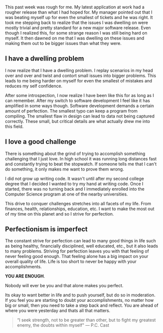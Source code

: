 This past week was rough for me. My latest application at work had a rougher release than what I had hoped for. My manager pointed out that I was beating myself up for even the smallest of tickets and he was right. It took me stepping back to realize that the issues I was dwelling on were mostly trivial and pretty standard for a new major software release. Even though I realized this, for some strange reason I was still being hard on myself. It then dawned on me that I was dwelling on these issues and making them out to be bigger issues than what they were.

## I have a dwelling problem

I now realize that I have a dwelling problem. I replay scenarios in my head over and over and twist and contort small issues into bigger problems. This leads to me being harder on myself for even the smallest of mistakes and reduces my self confidence.

After some introspection, I now realize I have been like this for as long as I can remember. After my switch to software development I feel like it has amplified in some ways though. Software development demands a certain amount of perfection. The smallest typo can keep a program from compiling. The smallest flaw in design can lead to data not being captured correctly. These small, but critical details are what actually drew me into this field.

## I love a good challenge

There is something about the grind of trying to accomplish something challenging that I just love. In high school it was running long distances fast and constantly trying to beat the stopwatch. If someone tells me that I can't do something, it only makes me want to prove them wrong.

I did not grow up writing code. It wasn't until after my second college degree that I decided I wanted to try my hand at writing code. Once I started, there was no turning back and I immediately enrolled into the Computer Science program at one of the nearby universities.

This drive to conquer challenges stretches into all facets of my life. From finances, health, relationships, education, etc. I want to make the most out of my time on this planet and so I strive for perfection.

## Perfectionism is imperfect

The constant strive for perfection can lead to many good things in life such as being healthy, financially disciplined, well educated, etc., but it also leads to many problems. Striving for perfection leaves you with that feeling of never feeling good enough. That feeling alone has a big impact on your overall quality of life. Life is too short to never be happy with your accomplishments.

**YOU ARE ENOUGH**. 

Nobody will ever be you and that alone makes you perfect.

Its okay to want better in life and to push yourself, but do so in moderation. If you feel you are starting to doubt your accomplishments, no matter how big or small, then you need to take a step back and reflect. You are ahead of where you were yesterday and thats all that matters.

>“I seek strength, not to be greater than other, but to fight my greatest enemy, the doubts within myself" ― P.C. Cast
